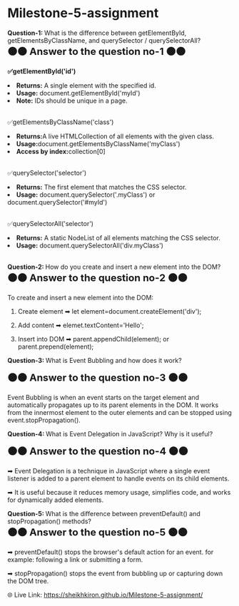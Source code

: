 # Milestone-5-assignment
<b>Question-1: </b>What is the difference between getElementById, getElementsByClassName, and querySelector / querySelectorAll? <br>
<b style="font-size: 22px;">🟠🟠 Answer to the question no-1 🟠🟠</b>

<b>✅getElementById('id')</b> <br>

<li> <b>Returns:</b> A single element with the specified id.</li>
<li> <b>Usage:</b> document.getElementById('myId')</li>
<li><b>Note:</b> IDs should be unique in a page.</li> <br>

✅getElementsByClassName('class')

<li> <b>Returns:</b>A live HTMLCollection of all elements with the given class.</li>
<li> <b>Usage:</b>document.getElementsByClassName('myClass')</li>
<li> <b>Access by index:</b>collection[0]</li> <br>

✅querySelector('selector')

<li> <b>Returns:</b> The first element that matches the CSS selector.</li>
<li> <b>Usage:</b> document.querySelector('.myClass') or
  document.querySelector('#myId')</li> <br>

✅querySelectorAll('selector')

<li> <b>Returns:</b> A static NodeList of all elements matching the CSS selector.</li>
<li> <b>Usage:</b> document.querySelectorAll('div.myClass')</li> <br>

<b>Question-2: </b>How do you create and insert a new element into the DOM?<br>
<b style="font-size: 22px;">🟠🟠 Answer to the question no-2 🟠🟠</b> <br>

To create and insert a new element into the DOM:
1. Create element  ➡
let element=document.createElement('div');
2. Add content     ➡
elemet.textContent='Hello';

3. Insert into DOM ➡
parent.appendChild(element);
or
parent.prepend(element);

<b>Question-3: </b>What is Event Bubbling and how does it work?<br>

<b style="font-size: 22px;">🟠🟠 Answer to the question no-3 🟠🟠</b>

Event Bubbling is when an event starts on the target element and automatically propagates up to its parent elements in
the DOM. It works from the innermost element to the outer elements and can be stopped using event.stopPropagation().

<b>Question-4: </b>What is Event Delegation in JavaScript? Why is it useful?<br>

<b style="font-size: 22px;">🟠🟠 Answer to the question no-4 🟠🟠</b>

➡ Event Delegation is a technique in JavaScript where a single event listener is added to a parent element to handle
events on its child elements.

➡ It is useful because it reduces memory usage, simplifies code, and works for dynamically added elements.

<b>Question-5: </b>What is the difference between preventDefault() and stopPropagation() methods?<br>
<b style="font-size: 22px;">🟠🟠 Answer to the question no-5 🟠🟠</b>

➡ preventDefault() stops the browser's default action for an event.
for example: following a link or submitting a form.

➡ stopPropagation() stops the event from bubbling up or capturing down the DOM tree.




🌐 Live Link: https://sheikhkiron.github.io/Milestone-5-assignment/

